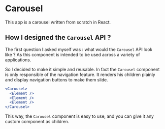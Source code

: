 # Carousel

This app is a carousel written from scratch in React.

## How I designed the `Carousel` API ?

The first question I asked myself was : what would the `Carousel` API look like ? As this component is intended to be used across a variety of applications.

So I decided to make it simple and reusable. In fact the `Carousel` component is only responsible of the navigation feature. It renders his children plainly and display navigation buttons to make them slide.

```jsx
<Carousel>
  <Element />
  <Element />
  <Element />
</Carousel>
```

This way, the `Carousel` component is easy to use, and you can give it any custom component as children.
